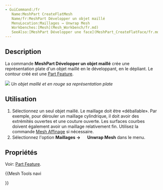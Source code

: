 ```yaml
---
- GuiCommand:/fr
   Name:MeshPart CreateFlatMesh
   Name/fr:MeshPart Développer un objet maillé
   MenuLocation:Maillages → Unwrap Mesh
   Workbenches:[Mesh](Mesh_Workbench/fr.md)
   SeeAlso:[MeshPart Développer une face](MeshPart_CreateFlatFace/fr.md)
---
```


## Description

La commande **MeshPart Développer un objet maillé** crée une représentation plate d\'un objet maillé en le développant, en le dépliant. Le contour créé est une [Part Feature](Part_Feature/fr.md).

![](images/MeshPart_CreateFlatMesh_example.png ) *Un objet maillé et en rouge sa représentation plate*

## Utilisation

1.  Sélectionnez un seul objet maillé. Le maillage doit être «déballable». Par exemple, pour dérouler un maillage cylindrique, il doit avoir des extrémités ouvertes et une couture ouverte. Les surfaces courbes doivent également avoir un maillage relativement fin. Utilisez la commande [Mesh Affinage](Mesh_RemeshGmsh/fr.md) si nécessaire.
2.  Sélectionnez l\'option **Maillages → <img src="images/MeshPart_CreateFlatMesh.svg" width=16px> Unwrap Mesh** dans le menu.

## Propriétés

Voir: [Part Feature](Part_Feature/fr.md).





{{Mesh Tools navi

}}  
